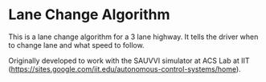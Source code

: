 # Lane Change Algorithm
This is a lane change algorithm for a 3 lane highway.
It tells the driver when to change lane and what speed to follow.

Originally developed to work with the SAUVVI simulator at ACS Lab at IIT (https://sites.google.com/iit.edu/autonomous-control-systems/home).
